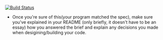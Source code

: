 [![Build Status](https://travis-ci.org/andreamazza89/airport_challenge.svg?branch=master.png)](https://travis-ci.org/andreamazza89/airport_challenge.svg?branch=master)

* Once you're sure of this(your program matched the spec), make sure you've explained in your README (only briefly, it doesn't have to be an essay) how you answered the brief and explain any decisions you made when desigining/building your code.
